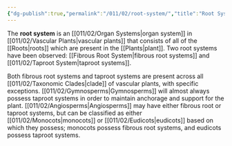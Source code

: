 ```yaml
---
{"dg-publish":true,"permalink":"/011/02/root-system/","title":"Root System","tags":["BIOL412"],"noteIcon":"1","created":"2024-09-26T13:45:04.125-07:00","updated":"2024-09-26T15:24:58.117-07:00"}
---
```


The **root system** is an [[011/02/Organ Systems\|organ system]] in [[011/02/Vascular Plants\|vascular plants]] that consists of all of the [[Roots\|roots]] which are present in the [[Plants\|plant]]. Two root systems have been observed: [[Fibrous Root System\|fibrous root systems]] and [[011/02/Taproot System\|taproot systems]].

Both fibrous root systems and taproot systems are present across all [[011/02/Taxonomic Clades\|clade]] of vascular plants, with specific exceptions. [[011/02/Gymnosperms\|Gymnosperms]] will almost always possess taproot systems in order to maintain anchorage and support for the plant. [[011/02/Angiosperms\|Angiosperms]] may have either fibrous root or taproot systems, but can be classified as either [[011/02/Monocots\|monocots]] or [[011/02/Eudicots\|eudicots]] based on which they possess; monocots possess fibrous root systems, and eudicots possess taproot systems.